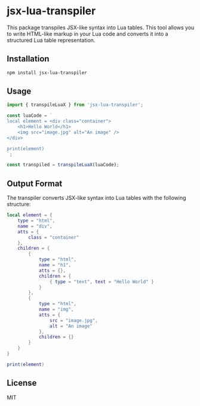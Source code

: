# jsx-lua-transpiler

This package transpiles JSX-like syntax into Lua tables. This tool allows you to write HTML-like markup in your Lua code and converts it into a structured Lua table representation.

## Installation

```bash
npm install jsx-lua-transpiler
```

## Usage

```typescript
import { transpileLuaX } from 'jsx-lua-transpiler';

const luaCode = `
local element = <div class="container">
    <h1>Hello World</h1>
    <img src="image.jpg" alt="An image" />
</div>

print(element)
`;

const transpiled = transpileLuaX(luaCode);
```

## Output Format

The transpiler converts JSX-like syntax into Lua tables with the following structure:

```lua
local element = {
    type = "html",
    name = "div",
    atts = {
        class = "container"
    },
    children = {
        {
            type = "html",
            name = "h1",
            atts = {},
            children = {
                { type = "text", text = "Hello World" }
            }
        },
        {
            type = "html",
            name = "img",
            atts = {
                src = "image.jpg",
                alt = "An image"
            },
            children = {}
        }
    }
}

print(element)
```

## License

MIT
